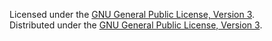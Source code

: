 Licensed under the [GNU General Public License, Version 3][GPL3].  
Distributed under the [GNU General Public License, Version 3][GPL3].  

[GPL3]: https://opensource.org/licenses/gpl-3.0.html
